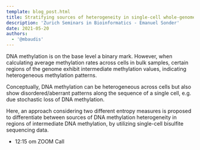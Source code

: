```yaml
---
template: blog_post.html
title: Stratifying sources of heterogeneity in single-cell whole-genome bisulfite sequencing datasets
description: 'Zurich Seminars in Bioinformatics - Emanuel Sonder'
date: 2021-05-20
authors:
  - '@mbaudis'
---
```


DNA methylation is on the base level a binary mark. However, when calculating average methylation rates across cells in bulk samples, certain regions of the genome exhibit intermediate methylation values, indicating heterogeneous methylation patterns.

<!--more-->

Conceptually, DNA methylation can be heterogeneous across cells but also show disordered/aberrant patterns along the sequence of a single cell, e.g. due stochastic loss of DNA methylation.

Here, an approach considering two different entropy measures is proposed to differentiate between sources of DNA methylation heterogeneity in regions of intermediate DNA methylation, by utilizing single-cell bisulfite sequencing data.

* 12:15 om  ZOOM Call
